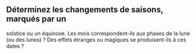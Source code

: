 ## Déterminez les changements de saisons, marqués par un

solstice ou un équinoxe. Les mois correspondent-ils aux
phases de la lune (ou des lunes) ? Des effets étranges ou
magiques se produisent-ils à ces dates ?
